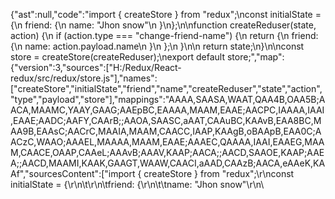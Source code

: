 {"ast":null,"code":"import { createStore } from \"redux\";\nconst initialState = {\n  friend: {\n    name: \"Jhon snow\"\n  }\n};\n\nfunction createReduser(state, action) {\n  if (action.type === \"change-friend-name\") {\n    return {\n      friend: {\n        name: action.payload.name\n      }\n    };\n  }\n\n  return state;\n}\n\nconst store = createStore(createReduser);\nexport default store;","map":{"version":3,"sources":["H:/Redux/React-redux/src/redux/store.js"],"names":["createStore","initialState","friend","name","createReduser","state","action","type","payload","store"],"mappings":"AAAA,SAASA,WAAT,QAA4B,OAA5B;AACA,MAAMC,YAAY,GAAG;AAEpBC,EAAAA,MAAM,EAAE;AACPC,IAAAA,IAAI,EAAE;AADC;AAFY,CAArB;;AAOA,SAASC,aAAT,CAAuBC,KAAvB,EAA8BC,MAA9B,EAAsC;AACrC,MAAIA,MAAM,CAACC,IAAP,KAAgB,oBAApB,EAA0C;AACzC,WAAO;AAAEL,MAAAA,MAAM,EAAE;AAAEC,QAAAA,IAAI,EAAEG,MAAM,CAACE,OAAP,CAAeL;AAAvB;AAAV,KAAP;AACA;;AACD,SAAOE,KAAP;AAEA;;AACD,MAAMI,KAAK,GAAGT,WAAW,CAACI,aAAD,CAAzB;AACA,eAAeK,KAAf","sourcesContent":["import { createStore } from \"redux\";\r\nconst initialState = {\r\n\t\r\n\tfriend: {\r\n\t\tname: \"Jhon snow\"\r\n\